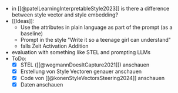 - in [[@patelLearningInterpretableStyle2023]] is there a difference between style vector and style embedding?
- [[Ideas]]:
	- Use the attributes in plain language as part of the prompt (as a baseline)
	- Prompt in the style "Write it so a teenage girl can understand"
	- falls Zeit Activation Addition
-  evaluation with something like STEL and prompting LLMs
- ToDo:
	- [x] STEL ([[@wegmannDoesItCapture2021]]) anschauen
	- [x] Erstellung von Style Vectoren genauer anschauen
	- [x] Code von [[@konenStyleVectorsSteering2024]] anschauen
	- [x] Daten anschauen